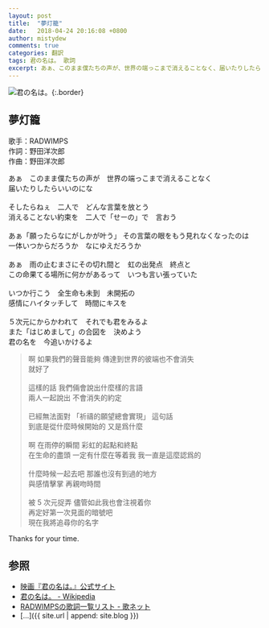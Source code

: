 ```yaml
---
layout: post
title:  "夢灯籠"
date:   2018-04-24 20:16:08 +0800
author: mistydew
comments: true
categories: 翻訳
tags: 君の名は。 歌詞
excerpt: あぁ、このまま僕たちの声が、世界の端っこまで消えることなく、届いたりしたらいいのにな。
---
```

![君の名は。](https://raw.githubusercontent.com/mistydew/misc/master/cover/君の名は。.jpg){:.border}

## 夢灯籠

歌手：RADWIMPS<br>
作詞：野田洋次郎<br>
作曲：野田洋次郎

<div class="lyric-original">
<p>
あぁ　このまま僕たちの声が　世界の端っこまで消えることなく<br>
届いたりしたらいいのにな<br>
<br>
そしたらねぇ　二人で　どんな言葉を放とう<br>
消えることない約束を　二人で「せーの」で　言おう<br>
<br>
あぁ「願ったらなにがしかが叶う」 その言葉の眼をもう見れなくなったのは<br>
一体いつからだろうか　なにゆえだろうか<br>
<br>
あぁ　雨の止むまさにその切れ間と　虹の出発点　終点と<br>
この命果てる場所に何かがあるって　いつも言い張っていた<br>
<br>
いつか行こう　全生命も未到　未開拓の<br>
感情にハイタッチして　時間にキスを<br>
<br>
５次元にからかわれて　それでも君をみるよ<br>
また「はじめまして」の合図を　決めよう<br>
君の名を　今追いかけるよ
</p>
</div>

<div class="lyric-translation">
<blockquote>
啊 如果我們的聲音能夠 傳達到世界的彼端也不會消失<br>
就好了<br>
<br>
這樣的話 我們倆會說出什麼樣的言語<br>
兩人一起說出 不會消失的約定<br>
<br>
已經無法面對 「祈禱的願望總會實現」 這句話<br>
到底是從什麼時候開始的 又是爲什麼<br>
<br>
啊 在雨停的瞬間 彩虹的起點和終點<br>
在生命的盡頭 一定有什麼在等着我 我一直是這麼認爲的<br>
<br>
什麼時候一起去吧 那誰也沒有到過的地方<br>
與感情擊掌 再親吻時間<br>
<br>
被 5 次元捉弄 儘管如此我也會注視着你<br>
再定好第一次見面的暗號吧<br>
現在我將追尋你的名字
</blockquote>
</div>

Thanks for your time.

## 参照
* [映画『君の名は。』公式サイト](http://www.kiminona.com)
* [君の名は。 - Wikipedia](https://ja.wikipedia.org/wiki/君の名は。)
* [RADWIMPSの歌詞一覧リスト - 歌ネット](https://www.uta-net.com/artist/4082)
* [...]({{ site.url | append: site.blog }})
